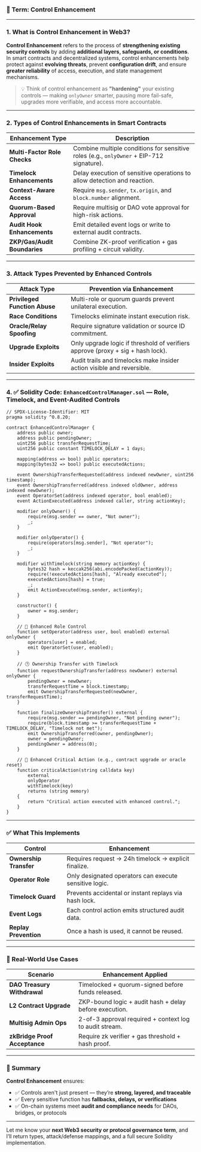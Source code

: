 ### 🔐 Term: **Control Enhancement**

---

### 1. **What is Control Enhancement in Web3?**

**Control Enhancement** refers to the process of **strengthening existing security controls** by adding **additional layers, safeguards, or conditions**. In smart contracts and decentralized systems, control enhancements help protect against **evolving threats**, prevent **configuration drift**, and ensure **greater reliability** of access, execution, and state management mechanisms.

> 💡 Think of control enhancement as **"hardening"** your existing controls — making `onlyOwner` smarter, pausing more fail-safe, upgrades more verifiable, and access more accountable.

---

### 2. **Types of Control Enhancements in Smart Contracts**

| Enhancement Type             | Description                                                                              |
| ---------------------------- | ---------------------------------------------------------------------------------------- |
| **Multi-Factor Role Checks** | Combine multiple conditions for sensitive roles (e.g., `onlyOwner` + EIP-712 signature). |
| **Timelock Enhancements**    | Delay execution of sensitive operations to allow detection and reaction.                 |
| **Context-Aware Access**     | Require `msg.sender`, `tx.origin`, and `block.number` alignment.                         |
| **Quorum-Based Approval**    | Require multisig or DAO vote approval for high-risk actions.                             |
| **Audit Hook Enhancements**  | Emit detailed event logs or write to external audit contracts.                           |
| **ZKP/Gas/Audit Boundaries** | Combine ZK-proof verification + gas profiling + circuit validity.                        |

---

### 3. **Attack Types Prevented by Enhanced Controls**

| Attack Type                   | Prevention via Enhancement                                                      |
| ----------------------------- | ------------------------------------------------------------------------------- |
| **Privileged Function Abuse** | Multi-role or quorum guards prevent unilateral execution.                       |
| **Race Conditions**           | Timelocks eliminate instant execution risk.                                     |
| **Oracle/Relay Spoofing**     | Require signature validation or source ID commitment.                           |
| **Upgrade Exploits**          | Only upgrade logic if threshold of verifiers approve (proxy + sig + hash lock). |
| **Insider Exploits**          | Audit trails and timelocks make insider action visible and reversible.          |

---

### 4. ✅ Solidity Code: `EnhancedControlManager.sol` — Role, Timelock, and Event-Audited Controls

```solidity
// SPDX-License-Identifier: MIT
pragma solidity ^0.8.20;

contract EnhancedControlManager {
    address public owner;
    address public pendingOwner;
    uint256 public transferRequestTime;
    uint256 public constant TIMELOCK_DELAY = 1 days;

    mapping(address => bool) public operators;
    mapping(bytes32 => bool) public executedActions;

    event OwnershipTransferRequested(address indexed newOwner, uint256 timestamp);
    event OwnershipTransferred(address indexed oldOwner, address indexed newOwner);
    event OperatorSet(address indexed operator, bool enabled);
    event ActionExecuted(address indexed caller, string actionKey);

    modifier onlyOwner() {
        require(msg.sender == owner, "Not owner");
        _;
    }

    modifier onlyOperator() {
        require(operators[msg.sender], "Not operator");
        _;
    }

    modifier withTimelock(string memory actionKey) {
        bytes32 hash = keccak256(abi.encodePacked(actionKey));
        require(!executedActions[hash], "Already executed");
        executedActions[hash] = true;
        _;
        emit ActionExecuted(msg.sender, actionKey);
    }

    constructor() {
        owner = msg.sender;
    }

    // 🔐 Enhanced Role Control
    function setOperator(address user, bool enabled) external onlyOwner {
        operators[user] = enabled;
        emit OperatorSet(user, enabled);
    }

    // 🕒 Ownership Transfer with Timelock
    function requestOwnershipTransfer(address newOwner) external onlyOwner {
        pendingOwner = newOwner;
        transferRequestTime = block.timestamp;
        emit OwnershipTransferRequested(newOwner, transferRequestTime);
    }

    function finalizeOwnershipTransfer() external {
        require(msg.sender == pendingOwner, "Not pending owner");
        require(block.timestamp >= transferRequestTime + TIMELOCK_DELAY, "Timelock not met");
        emit OwnershipTransferred(owner, pendingOwner);
        owner = pendingOwner;
        pendingOwner = address(0);
    }

    // 🧠 Enhanced Critical Action (e.g., contract upgrade or oracle reset)
    function criticalAction(string calldata key)
        external
        onlyOperator
        withTimelock(key)
        returns (string memory)
    {
        return "Critical action executed with enhanced control.";
    }
}
```

---

### ✅ What This Implements

| Control                | Enhancement                                            |
| ---------------------- | ------------------------------------------------------ |
| **Ownership Transfer** | Requires request → 24h timelock → explicit finalize.   |
| **Operator Role**      | Only designated operators can execute sensitive logic. |
| **Timelock Guard**     | Prevents accidental or instant replays via hash lock.  |
| **Event Logs**         | Each control action emits structured audit data.       |
| **Replay Prevention**  | Once a hash is used, it cannot be reused.              |

---

### 🔐 Real-World Use Cases

| Scenario                      | Enhancement Applied                                     |
| ----------------------------- | ------------------------------------------------------- |
| **DAO Treasury Withdrawal**   | Timelocked + quorum-signed before funds released.       |
| **L2 Contract Upgrade**       | ZKP-bound logic + audit hash + delay before execution.  |
| **Multisig Admin Ops**        | 2-of-3 approval required + context log to audit stream. |
| **zkBridge Proof Acceptance** | Require zk verifier + gas threshold + hash proof.       |

---

### 🧠 Summary

**Control Enhancement** ensures:

* ✅ Controls aren't just present — they’re **strong, layered, and traceable**
* ✅ Every sensitive function has **fallbacks, delays, or verifications**
* ✅ On-chain systems meet **audit and compliance needs** for DAOs, bridges, or protocols

---

Let me know your **next Web3 security or protocol governance term**, and I’ll return types, attack/defense mappings, and a full secure Solidity implementation.
